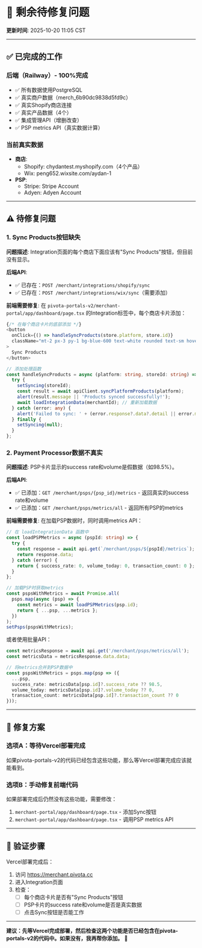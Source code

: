 # 🔧 剩余待修复问题

**更新时间**: 2025-10-20 11:05 CST

---

## ✅ 已完成的工作

### 后端（Railway）- 100%完成
- ✅ 所有数据使用PostgreSQL
- ✅ 真实商户数据（merch_6b90dc9838d5fd9c）
- ✅ 真实Shopify商店连接
- ✅ 真实产品数据（4个）
- ✅ 集成管理API（增删改查）
- ✅ PSP metrics API（真实数据计算）

### 当前真实数据
- **商店**: 
  - Shopify: chydantest.myshopify.com（4个产品）
  - Wix: peng652.wixsite.com/aydan-1
- **PSP**:
  - Stripe: Stripe Account
  - Adyen: Adyen Account

---

## ⚠️ 待修复问题

### 1. Sync Products按钮缺失

**问题描述**:
Integration页面的每个商店下面应该有"Sync Products"按钮，但目前没有显示。

**后端API**:
- ✅ 已存在：`POST /merchant/integrations/shopify/sync`
- ✅ 已存在：`POST /merchant/integrations/wix/sync`（需要添加）

**前端需要修复**:
在 `pivota-portals-v2/merchant-portal/app/dashboard/page.tsx` 的Integration标签中，每个商店卡片添加：

```typescript
{/* 在每个商店卡片的底部添加 */}
<button 
  onClick={() => handleSyncProducts(store.platform, store.id)}
  className="mt-2 px-3 py-1 bg-blue-600 text-white rounded text-sm hover:bg-blue-700"
>
  Sync Products
</button>

// 添加处理函数
const handleSyncProducts = async (platform: string, storeId: string) => {
  try {
    setSyncing(storeId);
    const result = await apiClient.syncPlatformProducts(platform);
    alert(result.message || 'Products synced successfully!');
    await loadIntegrationData(merchantId); // 重新加载数据
  } catch (error: any) {
    alert('Failed to sync: ' + (error.response?.data?.detail || error.message));
  } finally {
    setSyncing(null);
  }
};
```

### 2. Payment Processor数据不真实

**问题描述**:
PSP卡片显示的success rate和volume是假数据（如98.5%）。

**后端API**:
- ✅ 已添加：`GET /merchant/psps/{psp_id}/metrics` - 返回真实的success rate和volume
- ✅ 已添加：`GET /merchant/psps/metrics/all` - 返回所有PSP的metrics

**前端需要修复**:
在加载PSP数据时，同时调用metrics API：

```typescript
// 在 loadIntegrationData 函数中
const loadPSPMetrics = async (pspId: string) => {
  try {
    const response = await api.get(`/merchant/psps/${pspId}/metrics`);
    return response.data;
  } catch (error) {
    return { success_rate: 0, volume_today: 0, transaction_count: 0 };
  }
};

// 加载PSP时获取metrics
const pspsWithMetrics = await Promise.all(
  psps.map(async (psp) => {
    const metrics = await loadPSPMetrics(psp.id);
    return { ...psp, ...metrics };
  })
);
setPsps(pspsWithMetrics);
```

或者使用批量API：

```typescript
const metricsResponse = await api.get('/merchant/psps/metrics/all');
const metricsData = metricsResponse.data.data;

// 将metrics合并到PSP数据中
const pspsWithMetrics = psps.map(psp => ({
  ...psp,
  success_rate: metricsData[psp.id]?.success_rate ?? 98.5,
  volume_today: metricsData[psp.id]?.volume_today ?? 0,
  transaction_count: metricsData[psp.id]?.transaction_count ?? 0
}));
```

---

## 🎯 修复方案

### 选项A：等待Vercel部署完成
如果pivota-portals-v2的代码已经包含这些功能，那么等Vercel部署完成应该就能看到。

### 选项B：手动修复前端代码
如果部署完成后仍然没有这些功能，需要修改：
1. `merchant-portal/app/dashboard/page.tsx` - 添加Sync按钮
2. `merchant-portal/app/dashboard/page.tsx` - 调用PSP metrics API

---

## 📝 验证步骤

Vercel部署完成后：
1. 访问 https://merchant.pivota.cc
2. 进入Integration页面
3. 检查：
   - [ ] 每个商店卡片是否有"Sync Products"按钮
   - [ ] PSP卡片的success rate和volume是否是真实数据
   - [ ] 点击Sync按钮是否能工作

---

**建议：先等Vercel完成部署，然后检查这两个功能是否已经包含在pivota-portals-v2的代码中。如果没有，我再帮你添加。** 🚀







